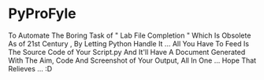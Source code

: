 # PyProFyle
To Automate The Boring Task of " Lab File Completion " Which Is Obsolete As of 21st Century , By Letting Python Handle It ... All You Have To Feed Is The Source Code of Your Script.py And It'll Have A Document Generated With The Aim, Code And Screenshot of Your Output, All In One ... Hope That Relieves ... :D

